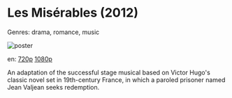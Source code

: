 # Les Misérables (2012)

Genres: drama, romance, music

![poster](http://image.tmdb.org/t/p/w500/qEsrAHoxj746FRb7OLGYjrx1AI3.jpg)

en:
  [720p](magnet:?xt=urn:btih:23E929E353D9C8721E5E680B128001C91D71686F&tr=udp://glotorrents.pw:6969/announce&tr=udp://tracker.opentrackr.org:1337/announce&tr=udp://torrent.gresille.org:80/announce&tr=udp://tracker.openbittorrent.com:80&tr=udp://tracker.coppersurfer.tk:6969&tr=udp://tracker.leechers-paradise.org:6969&tr=udp://p4p.arenabg.ch:1337&tr=udp://tracker.internetwarriors.net:1337)
  [1080p](magnet:?xt=urn:btih:EB42539EA83A82CC1D1AD1A19ABDA1466B61E714&tr=udp://glotorrents.pw:6969/announce&tr=udp://tracker.opentrackr.org:1337/announce&tr=udp://torrent.gresille.org:80/announce&tr=udp://tracker.openbittorrent.com:80&tr=udp://tracker.coppersurfer.tk:6969&tr=udp://tracker.leechers-paradise.org:6969&tr=udp://p4p.arenabg.ch:1337&tr=udp://tracker.internetwarriors.net:1337)
  


An adaptation of the successful stage musical based on Victor Hugo's classic novel set in 19th-century France, in which a paroled prisoner named Jean Valjean seeks redemption.